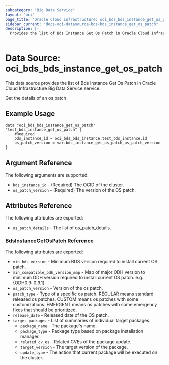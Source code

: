 ```yaml
---
subcategory: "Big Data Service"
layout: "oci"
page_title: "Oracle Cloud Infrastructure: oci_bds_bds_instance_get_os_patch"
sidebar_current: "docs-oci-datasource-bds-bds_instance_get_os_patch"
description: |-
  Provides the list of Bds Instance Get Os Patch in Oracle Cloud Infrastructure Big Data Service service
---
```


# Data Source: oci_bds_bds_instance_get_os_patch
This data source provides the list of Bds Instance Get Os Patch in Oracle Cloud Infrastructure Big Data Service service.

Get the details of an os patch

## Example Usage

```hcl
data "oci_bds_bds_instance_get_os_patch" "test_bds_instance_get_os_patch" {
	#Required
	bds_instance_id = oci_bds_bds_instance.test_bds_instance.id
	os_patch_version = var.bds_instance_get_os_patch_os_patch_version
}
```

## Argument Reference

The following arguments are supported:

* `bds_instance_id` - (Required) The OCID of the cluster.
* `os_patch_version` - (Required) The version of the OS patch.


## Attributes Reference

The following attributes are exported:

* `os_patch_details` - The list of os_patch_details.

### BdsInstanceGetOsPatch Reference

The following attributes are exported:

* `min_bds_version` - Minimum BDS version required to install current OS patch.
* `min_compatible_odh_version_map` - Map of major ODH version to minimum ODH version required to install current OS patch. e.g. {ODH0.9: 0.9.1} 
* `os_patch_version` - Version of the os patch.
* `patch_type` - Type of a specific os patch. REGULAR means standard released os patches. CUSTOM means os patches with some customizations. EMERGENT means os patches with some emergency fixes that should be prioritized. 
* `release_date` - Released date of the OS patch.
* `target_packages` - List of summaries of individual target packages.
	* `package_name` - The package's name.
	* `package_type` - Package type based on package installation manager.
	* `related_cv_es` - Related CVEs of the package update.
	* `target_version` - The target version of the package.
	* `update_type` - The action that current package will be executed on the cluster.

